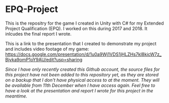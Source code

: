 # EPQ-Project
This is the repositry for the game I created in Unity with C# for my Extended Project Qualification (EPQ). I worked on this during 2017 and 2018. It inlcudes the final report I wrote. 

This is a link to the presentation that I created to demonstrate my project and includes video footage of my game:
https://docs.google.com/presentation/d/1u0a9Wj1VDS1jHLZHs7kl8kicW7z_Bjvka9omP1oY9AU/edit?usp=sharing

*Since I have only recently created this Github account, the source files for this project have not been added to this repository yet, as they are stored on a backup that I don't have physical access to at the moment. They will be available from 11th December when I have access again. Feel free to have a look at the presentation and report I wrote for this project in the meantime.*
